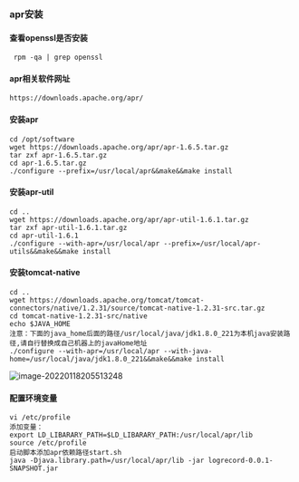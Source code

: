 ### apr安装

#### 查看openssl是否安装

```shell
 rpm -qa | grep openssl
```

#### apr相关软件网址

```
https://downloads.apache.org/apr/
```

#### 安装apr

```shell
cd /opt/software
wget https://downloads.apache.org/apr/apr-1.6.5.tar.gz
tar zxf apr-1.6.5.tar.gz
cd apr-1.6.5.tar.gz
./configure --prefix=/usr/local/apr&&make&&make install
```

#### 安装apr-util

```shell
cd ..
wget https://downloads.apache.org/apr/apr-util-1.6.1.tar.gz
tar zxf apr-util-1.6.1.tar.gz
cd apr-util-1.6.1
./configure --with-apr=/usr/local/apr --prefix=/usr/local/apr-utils&&make&&make install
```

#### 安装tomcat-native

```shell
cd ..
wget https://downloads.apache.org/tomcat/tomcat-connectors/native/1.2.31/source/tomcat-native-1.2.31-src.tar.gz
cd tomcat-native-1.2.31-src/native
echo $JAVA_HOME
注意：下面的java_home后面的路径/usr/local/java/jdk1.8.0_221为本机java安装路径,请自行替换成自己机器上的javaHome地址
./configure --with-apr=/usr/local/apr --with-java-home=/usr/local/java/jdk1.8.0_221&&make&&make install
```

![image-20220118205513248](C:\Users\admin\AppData\Roaming\Typora\typora-user-images\image-20220118205513248.png)

#### 配置环境变量

```
vi /etc/profile
添加变量：
export LD_LIBARARY_PATH=$LD_LIBARARY_PATH:/usr/local/apr/lib
source /etc/profile
启动脚本添加apr依赖路径start.sh
java -Djava.library.path=/usr/local/apr/lib -jar logrecord-0.0.1-SNAPSHOT.jar
```




